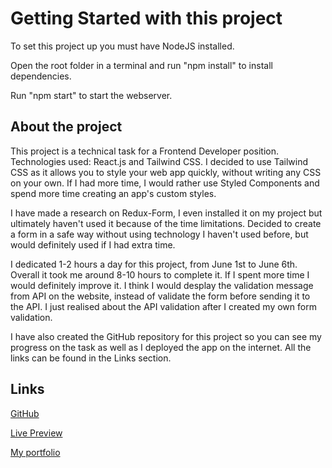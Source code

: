 # Getting Started with this project

To set this project up you must have NodeJS installed.

Open the root folder in a terminal and run "npm install" to install dependencies.

Run "npm start" to start the webserver.

## About the project

This project is a technical task for a Frontend Developer position. Technologies used: React.js and Tailwind CSS. I decided to use Tailwind CSS as it allows you to style your web app quickly, without writing any CSS on your own. If I had more time, I would rather use Styled Components and spend more time creating an app's custom styles.

I have made a research on Redux-Form, I even installed it on my project but ultimately haven't used it because of the time limitations. Decided to create a form in a safe way without using technology I haven't used before, but would definitely used if I had extra time.

I dedicated 1-2 hours a day for this project, from June 1st to June 6th. Overall it took me around 8-10 hours to complete it. If I spent more time I would definitely improve it. I think I would desplay the validation message from API on the website, instead of validate the form before sending it to the API. I just realised about the API validation after I created my own form validation.

I have also created the GitHub repository for this project so you can see my progress on the task as well as I deployed the app on the internet. All the links can be found in the Links section.

## Links

[GitHub](https://github.com/gorski-piotr/dishes-form)

[Live Preview](https://piotr-gorski-dishes-form.netlify.app)

[My portfolio](https://piotr-gorski-portfolio.netlify.app/)
